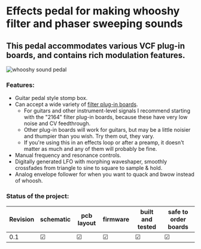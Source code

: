 # Effects pedal for making whooshy filter and phaser sweeping sounds

## This pedal accommodates various VCF plug-in boards, and contains rich modulation features.

![](./hardware/pics/whooshy_sound_angle.JPG?raw=true "whooshy sound pedal")

### Features:
- Guitar pedal style stomp box.
- Can accept a wide variety of [filter plug-in boards](https://github.com/JordanAceto/VCF_plug_in_boards).
    - For guitars and other instrument-level signals I recommend starting with the "2164" filter plug-in boards, because these have very low noise and CV feedthrough.
    - Other plug-in boards will work for guitars, but may be a little noisier and thumpier than you wish. Try them out, they vary.
    - If you're using this in an effects loop or after a preamp, it doesn't matter as much and any of them will probably be fine.
- Manual frequency and resonance controls.
- Digitally generated LFO with morphing waveshaper, smoothly crossfades from triangle to sine to square to sample & hold.
- Analog envelope follower for when you want to quack and bwow instead of whoosh.

### Status of the project:

Revision | schematic | pcb layout | firmware | built and tested | safe to order boards
------|--------------|-----------|------------|---------|---------
0.1 | &#9745; | &#9745; | &#9745; | &#9745; | &#9745;

